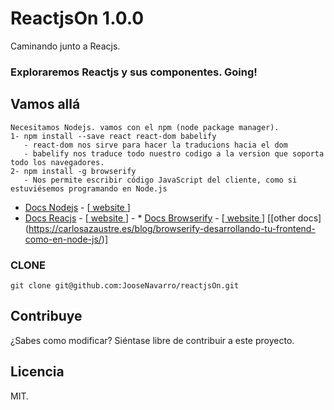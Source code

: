 # ReactjsOn 1.0.0
  Caminando junto a Reacjs. 
  
### Exploraremos Reactjs y sus componentes. Going!

## Vamos allá 
```
Necesitamos Nodejs. vamos con el npm (node package manager).
1- npm install --save react react-dom babelify
   - react-dom nos sirve para hacer la traducions hacia el dom
   - babelify nos traduce todo nuestro codigo a la version que soporta todo los navegadores.
2- npm install -g browserify
   - Nos permite escribir código JavaScript del cliente, como si estuviésemos programando en Node.js  

```

  * [Docs Nodejs](http://nodejs.org/documentation/) - [[ website ](http://nodejs.org/)]
  * [Docs Reacjs](https://facebook.github.io/react/docs/hello-world.html) - [[ website ](https://facebook.github.io/react/)] -   * [Docs Browserify](http://browserify.org/) - [[ website ](https://github.com/substack/node-browserify#usage)]
      [[other docs] (https://carlosazaustre.es/blog/browserify-desarrollando-tu-frontend-como-en-node-js/)]

### CLONE
```
git clone git@github.com:JooseNavarro/reactjsOn.git

```

## Contribuye

¿Sabes como modificar? Siéntase libre de contribuir a este proyecto.

## Licencia

MIT.
